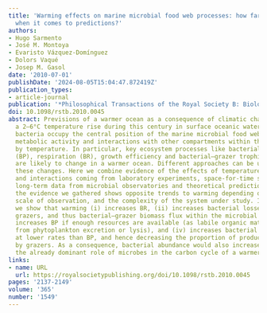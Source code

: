 ```yaml
---
title: 'Warming effects on marine microbial food web processes: how far can we go
  when it comes to predictions?'
authors:
- Hugo Sarmento
- José M. Montoya
- Evaristo Vázquez-Domínguez
- Dolors Vaqué
- Josep M. Gasol
date: '2010-07-01'
publishDate: '2024-08-05T15:04:47.872419Z'
publication_types:
- article-journal
publication: '*Philosophical Transactions of the Royal Society B: Biological Sciences*'
doi: 10.1098/rstb.2010.0045
abstract: Previsions of a warmer ocean as a consequence of climatic change point to
  a 2–6°C temperature rise during this century in surface oceanic waters. Heterotrophic
  bacteria occupy the central position of the marine microbial food web, and their
  metabolic activity and interactions with other compartments within the web are regulated
  by temperature. In particular, key ecosystem processes like bacterial production
  (BP), respiration (BR), growth efficiency and bacterial–grazer trophic interactions
  are likely to change in a warmer ocean. Different approaches can be used to predict
  these changes. Here we combine evidence of the effects of temperature on these processes
  and interactions coming from laboratory experiments, space-for-time substitutions,
  long-term data from microbial observatories and theoretical predictions. Some of
  the evidence we gathered shows opposite trends to warming depending on the spatio-temporal
  scale of observation, and the complexity of the system under study. In particular,
  we show that warming (i) increases BR, (ii) increases bacterial losses to their
  grazers, and thus bacterial–grazer biomass flux within the microbial food web, (iii)
  increases BP if enough resources are available (as labile organic matter derived
  from phytoplankton excretion or lysis), and (iv) increases bacterial losses to grazing
  at lower rates than BP, and hence decreasing the proportion of production removed
  by grazers. As a consequence, bacterial abundance would also increase and reinforce
  the already dominant role of microbes in the carbon cycle of a warmer ocean.
links:
- name: URL
  url: https://royalsocietypublishing.org/doi/10.1098/rstb.2010.0045
pages: '2137-2149'
volume: '365'
number: '1549'
---
```

